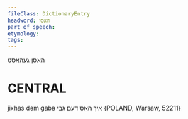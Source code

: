 ```yaml
---
fileClass: DictionaryEntry
headword: האַסן
part_of_speech: 
etymology: 
tags: 
---
```

האַסן
געהאַסט

CENTRAL
========

jixhas dəm gabə איך האַס דעם גבי {POLAND, Warsaw, 52211}